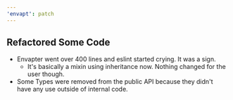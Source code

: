```yaml
---
'envapt': patch
---
```


## Refactored Some Code

- Envapter went over 400 lines and eslint started crying. It was a sign.
  - It's basically a mixin using inheritance now. Nothing changed for the user though.
- Some Types were removed from the public API because they didn't have any use outside of internal code.

